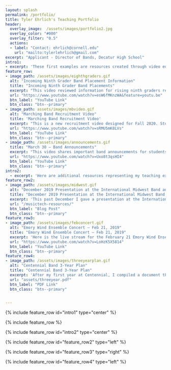```yaml
---
layout: splash
permalink: /portfolio/
title: Tyler Ehrlich's Teaching Portfolio
header:
  overlay_image:  /assets/images/portfolio2.jpg
  overlay_color: "#000"
  overlay_filter: "0.5"
  actions:
  - label: "Contact: ehrlich@cornell.edu"
    url: "mailto:tylerlehrlich@gmail.com"
excerpt: "Applicant - Director of Bands, Decatur High School"
intro1:
- excerpt: 'These first examples are resources created through video editing and our online learning platform (Microsoft Teams) to connect with students during the COVID-19 school closure. We have been successful in continuing to engage students and support them through formal and informal methods.'
feature_row:
- image_path: /assets/images/eighthgraders.gif
  alt: "Incoming Ninth Grader Band Placement Information"
  title: "Incoming Ninth Grader Band Placements"
  excerpt: "This video reviewed information for rising ninth graders regarding optional placement auditions."
  url: "https://www.youtube.com/watch?v=esW6fMKnzWA&feature=youtu.be"
  btn_label: "YouTube Link"
  btn_class: "btn--primary"
- image_path: assets/images/mbvideo.gif
  alt: "Marching Band Recruitment Video"
  title: 'Marching Band Recruitment Video'    
  excerpt: "This is a new recruitment video designed for Fall 2020. Students submitted personal videos and I cut them with previous footage."
  url: "https://www.youtube.com/watch?v=sRMU5mK8LVs"
  btn_label: "YouTube Link"
  btn_class: "btn--primary"
- image_path: /assets/images/announcements.gif
  title: "March 30 – Band Announcements"
  excerpt: "This video shares important band announcements for students to watch remotely."
  url: "https://www.youtube.com/watch?v=Uxo8t3qsHI4"
  btn_label: "YouTube Link"
  btn_class: "btn--primary"
intro2:
  - excerpt: 'Here are additional resources representing my teaching experiences at Centennial High School and Emory University.'
feature_row2:
- image_path: /assets/images/midwest.gif
  alt: "December 2019 Presentation at the International Midwest Band and Orchestra Clinic"
  title: "December 2019 Presentation at the International Midwest Band and Orchestra Clinic"
  excerpt: 'This past December I gave a presentation at the International Midwest Band and Orchestra Clinic in Chicago, IL. Over 18,000 music educators attend this clinic, and my session had over 100 people in attendance. I shared my slides and resources at the below link.'
  url: "/musictech-resources/"
  btn_label: "Blog Post"
  btn_class: "btn--primary"
feature_row3:
- image_path: /assets/images/febconcert.gif
  alt: "Emory Wind Ensemble Concert – Feb 21, 2019"
  title: "Emory Wind Ensemble Concert – Feb 21, 2019"
  excerpt: 'Here is the live stream for the February 21 Emory Wind Ensemble concert. (Decatur High School alumnus Elise Kulers is playing clarinet here!)'
  url: "https://www.youtube.com/watch?v=LoHzK5X5814"
  btn_label: "YouTube Link"
  btn_class: "btn--primary"
feature_row4:
- image_path: /assets/images/threeyearplan.gif
  alt: "Centennial Band 3-Year Plan"
  title: "Centennial Band 3-Year Plan"
  excerpt: 'After my first year at Centennial, I compiled a document that assessed where we were as a band program, where we want to be, and methods to achieve those goals. I presented this to the principal to discuss ways the school administration could assist in improving the overall student experience for those in band.'
  url: "assets/threeyear.pdf"
  btn_label: "PDF Link"
  btn_class: "btn--primary"


---
```

{% include feature_row id="intro1" type="center" %}

{% include feature_row %}

{% include feature_row id="intro2" type="center" %}

{% include feature_row id="feature_row2" type="left" %}

{% include feature_row id="feature_row3" type="right" %}

{% include feature_row id="feature_row4" type="left" %}

